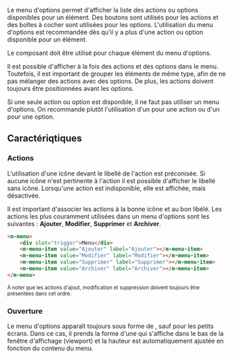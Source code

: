 Le menu d'options permet d'afficher la liste des actions ou options disponibles pour un élément. Des boutons sont utilisés pour les actions et des boîtes à cocher sont utilisées pour les options. L'utilisation du menu d'options est recommandée dès qu'il y a plus d'une action ou option disponible pour un élément.

Le composant *<modul-go name="m-menu-item"></modul-go>* doit être utilisé pour chaque élément du menu d'options.

<modul-do>Il est possible d'afficher à la fois des actions et des options dans le menu. Toutefois, il est important de grouper les éléments de même type, afin de ne pas mélanger des actions avec des options. De plus, les actions doivent toujours être positionnées avant les options.</modul-do>

<modul-dont>Si une seule action ou option est disponible, il ne faut pas utiliser un menu d'options. On recommande plutôt l'utilisation d'un *<modul-go name="m-icon-button"></modul-go>* pour une action ou d'un *<modul-go name="m-switch"></modul-go>* pour une option.</modul-dont>

## Caractériqtiques
### Actions
L'utilisation d'une icône devant le libellé de l'action est préconisée. Si aucune icône n'est pertinente à l'action il est possible d'afficher le libellé sans icône. Lorsqu'une action est indisponible, elle est affichée, mais désactivée.

Il est important d'associer les actions à la bonne icône et au bon libélé. Les actions les plus couramment utilisées dans un menu d'options sont les suivantes&nbsp;: **Ajouter**, **Modifier**, **Supprimer** et **Archiver**.

<modul-demo>

```html
<m-menu>
    <div slot="trigger">Menu</div>
    <m-menu-item value="Ajouter" label="Ajouter"></m-menu-item>
    <m-menu-item value="Modifier" label="Modifier"></m-menu-item>
    <m-menu-item value="Supprimer" label="Supprimer"></m-menu-item>
    <m-menu-item value="Archiver" label="Archiver"></m-menu-item>
</m-menu>

```

</modul-demo>

<small class="m-u--display--block m-u--margin-top--s">À noter que les actions d'ajout, modification et suppression doivent toujours être présentées dans cet ordre.</small>

### Ouverture
Le menu d'options apparaît toujours sous forme de *<modul-go name="m-popup"></modul-go>*, sauf pour les petits écrans. Dans ce cas, il prends la forme d'une *<modul-go name="m-sidebar"></modul-go>* qui s'affiche dans le bas de la fenêtre d'affichage (viewport) et la hauteur est automatiquement ajustée en fonction du contenu du menu.
